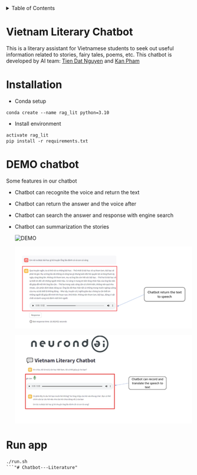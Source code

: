 <!-- TABLE OF CONTENTS -->
<details>
  <summary>Table of Contents</summary>
  <ol>
    <li>
      <a href="#vietnam-literary-chatbot">Vietnam Literary Chatbot</a>
    </li>
    <li>
      <a href="#installation">Installation</a>
    </li>
    <li><a href="#run-app">Run app</a></li>
  </ol>
</details>


# Vietnam Literary Chatbot
This is a literary assistant for Vietnamese students to seek out useful information related to stories, fairy tales, poems, etc. This chatbot is developed by AI team: [Tien Dat Nguyen](https://github.com/tiendat1402) and [Kan Pham](https://github.com/phamdinhkhanh)

# Installation

- Conda setup
```
conda create --name rag_lit python=3.10
```

- Install environment
``` 
activate rag_lit
pip install -r requirements.txt
```
# DEMO chatbot
Some features in our chatbot
- Chatbot can recognite the voice and return the text
- Chatbot can return the answer and the voice after
- Chatbot can search the answer and response with engine search
- Chatbot can summarization the stories

  ![DEMO](summarization.png)

  ![DEMO](tts.png)

  ![DEMO](stt.png)
# Run app

```
./run.sh
```"# Chatbot---Literature" 
